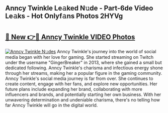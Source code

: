 ## Anncy Twinkle Le𝚊ked N𝚞de - Part-6de Video Le𝚊ks - Hot Onlyf𝚊ns Photos 2HYVg

# <h2><a href="http://ab35162.deff.icu/?id=Anncy+Twinkle">🔗 New 👉🔴 Anncy Twinkle VIDEO Photos</a></h2>

[![Anncy Twinkle N𝚞des](https://i.imgur.com/rIISA9y.gif)](http://ab35162.deff.icu/?id=Anncy+Twinkle)
Anncy Twinkle's journey into the world of social media began with her love for gaming. She started streaming on Twitch under the username "GingerBreaker" in 2013, where she gained a small but dedicated following. Anncy Twinkle's charisma and infectious energy shone through her streams, making her a popular figure in the gaming community. Anncy Twinkle's social media journey is far from over. She continues to create content, engage with her fans, and explore new opportunities. Her future plans include expanding her brand, collaborating with more influencers and brands, and potentially starting her own business. With her unwavering determination and undeniable charisma, there's no telling how far Anncy Twinkle will go in the digital world.

